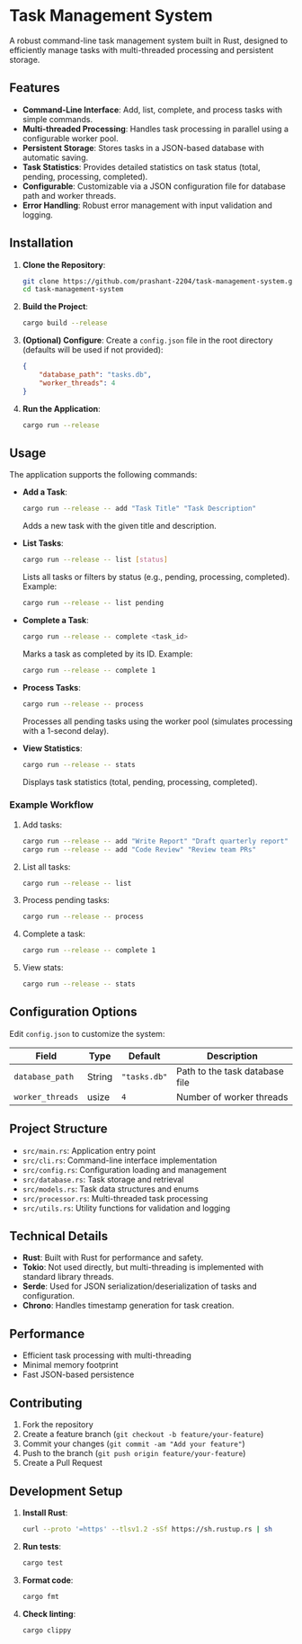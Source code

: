 # Task Management System

A robust command-line task management system built in Rust, designed to efficiently manage tasks with multi-threaded processing and persistent storage.

## Features

- **Command-Line Interface**: Add, list, complete, and process tasks with simple commands.
- **Multi-threaded Processing**: Handles task processing in parallel using a configurable worker pool.
- **Persistent Storage**: Stores tasks in a JSON-based database with automatic saving.
- **Task Statistics**: Provides detailed statistics on task status (total, pending, processing, completed).
- **Configurable**: Customizable via a JSON configuration file for database path and worker threads.
- **Error Handling**: Robust error management with input validation and logging.

## Installation

1. **Clone the Repository**:
    ```bash
    git clone https://github.com/prashant-2204/task-management-system.git
    cd task-management-system
    ```

2. **Build the Project**:
    ```bash
    cargo build --release
    ```

3. **(Optional) Configure**: Create a `config.json` file in the root directory (defaults will be used if not provided):
    ```json
    {
        "database_path": "tasks.db",
        "worker_threads": 4
    }
    ```

4. **Run the Application**:
    ```bash
    cargo run --release
    ```

## Usage

The application supports the following commands:

- **Add a Task**:
    ```bash
    cargo run --release -- add "Task Title" "Task Description"
    ```
    Adds a new task with the given title and description.

- **List Tasks**:
    ```bash
    cargo run --release -- list [status]
    ```
    Lists all tasks or filters by status (e.g., pending, processing, completed).
    Example:
    ```bash
    cargo run --release -- list pending
    ```

- **Complete a Task**:
    ```bash
    cargo run --release -- complete <task_id>
    ```
    Marks a task as completed by its ID.
    Example:
    ```bash
    cargo run --release -- complete 1
    ```

- **Process Tasks**:
    ```bash
    cargo run --release -- process
    ```
    Processes all pending tasks using the worker pool (simulates processing with a 1-second delay).

- **View Statistics**:
    ```bash
    cargo run --release -- stats
    ```
    Displays task statistics (total, pending, processing, completed).

### Example Workflow

1. Add tasks:
    ```bash
    cargo run --release -- add "Write Report" "Draft quarterly report"
    cargo run --release -- add "Code Review" "Review team PRs"
    ```

2. List all tasks:
    ```bash
    cargo run --release -- list
    ```

3. Process pending tasks:
    ```bash
    cargo run --release -- process
    ```

4. Complete a task:
    ```bash
    cargo run --release -- complete 1
    ```

5. View stats:
    ```bash
    cargo run --release -- stats
    ```

## Configuration Options

Edit `config.json` to customize the system:

| Field          | Type   | Default       | Description                         |
|----------------|--------|---------------|-------------------------------------|
| `database_path`| String | `"tasks.db"`  | Path to the task database file      |
| `worker_threads`| usize  | `4`           | Number of worker threads            |

## Project Structure

- `src/main.rs`: Application entry point
- `src/cli.rs`: Command-line interface implementation
- `src/config.rs`: Configuration loading and management
- `src/database.rs`: Task storage and retrieval
- `src/models.rs`: Task data structures and enums
- `src/processor.rs`: Multi-threaded task processing
- `src/utils.rs`: Utility functions for validation and logging

## Technical Details

- **Rust**: Built with Rust for performance and safety.
- **Tokio**: Not used directly, but multi-threading is implemented with standard library threads.
- **Serde**: Used for JSON serialization/deserialization of tasks and configuration.
- **Chrono**: Handles timestamp generation for task creation.

## Performance

- Efficient task processing with multi-threading
- Minimal memory footprint
- Fast JSON-based persistence

## Contributing

1. Fork the repository
2. Create a feature branch (`git checkout -b feature/your-feature`)
3. Commit your changes (`git commit -am "Add your feature"`)
4. Push to the branch (`git push origin feature/your-feature`)
5. Create a Pull Request

## Development Setup

1. **Install Rust**:
    ```bash
    curl --proto '=https' --tlsv1.2 -sSf https://sh.rustup.rs | sh
    ```

2. **Run tests**:
    ```bash
    cargo test
    ```

3. **Format code**:
    ```bash
    cargo fmt
    ```

4. **Check linting**:
    ```bash
    cargo clippy
    ```
